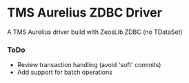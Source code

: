 # TMS Aurelius ZDBC Driver

A TMS Aurelius driver build with ZeosLib ZDBC (no TDataSet)


### ToDo

- Review transaction handling (avoid 'soft' commits)
- Add support for batch operations
